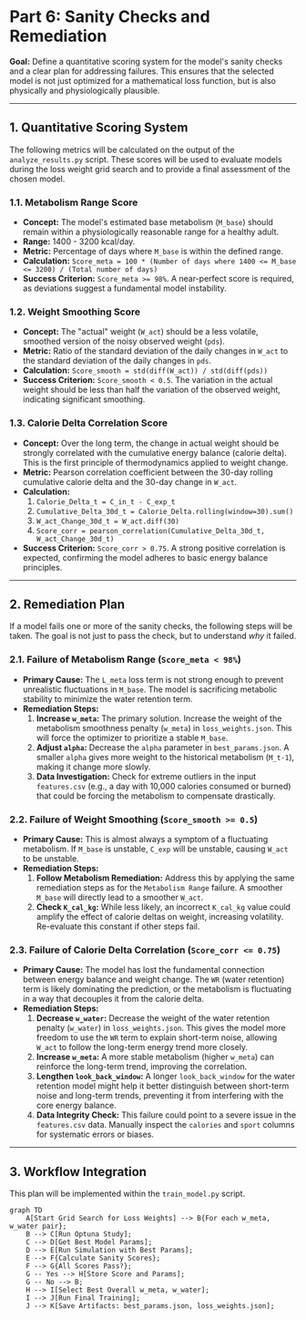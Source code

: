# Part 6: Sanity Checks and Remediation

**Goal:** Define a quantitative scoring system for the model's sanity checks and a clear plan for addressing failures. This ensures that the selected model is not just optimized for a mathematical loss function, but is also physically and physiologically plausible.

---

## 1. Quantitative Scoring System

The following metrics will be calculated on the output of the `analyze_results.py` script. These scores will be used to evaluate models during the loss weight grid search and to provide a final assessment of the chosen model.

### 1.1. Metabolism Range Score

*   **Concept:** The model's estimated base metabolism (`M_base`) should remain within a physiologically reasonable range for a healthy adult.
*   **Range:** 1400 - 3200 kcal/day.
*   **Metric:** Percentage of days where `M_base` is within the defined range.
*   **Calculation:** `Score_meta = 100 * (Number of days where 1400 <= M_base <= 3200) / (Total number of days)`
*   **Success Criterion:** `Score_meta >= 98%`. A near-perfect score is required, as deviations suggest a fundamental model instability.

### 1.2. Weight Smoothing Score

*   **Concept:** The "actual" weight (`W_act`) should be a less volatile, smoothed version of the noisy observed weight (`pds`).
*   **Metric:** Ratio of the standard deviation of the daily changes in `W_act` to the standard deviation of the daily changes in `pds`.
*   **Calculation:** `Score_smooth = std(diff(W_act)) / std(diff(pds))`
*   **Success Criterion:** `Score_smooth < 0.5`. The variation in the actual weight should be less than half the variation of the observed weight, indicating significant smoothing.

### 1.3. Calorie Delta Correlation Score

*   **Concept:** Over the long term, the change in actual weight should be strongly correlated with the cumulative energy balance (calorie delta). This is the first principle of thermodynamics applied to weight change.
*   **Metric:** Pearson correlation coefficient between the 30-day rolling cumulative calorie delta and the 30-day change in `W_act`.
*   **Calculation:**
    1.  `Calorie_Delta_t = C_in_t - C_exp_t`
    2.  `Cumulative_Delta_30d_t = Calorie_Delta.rolling(window=30).sum()`
    3.  `W_act_Change_30d_t = W_act.diff(30)`
    4.  `Score_corr = pearson_correlation(Cumulative_Delta_30d_t, W_act_Change_30d_t)`
*   **Success Criterion:** `Score_corr > 0.75`. A strong positive correlation is expected, confirming the model adheres to basic energy balance principles.

---

## 2. Remediation Plan

If a model fails one or more of the sanity checks, the following steps will be taken. The goal is not just to pass the check, but to understand *why* it failed.

### 2.1. Failure of Metabolism Range (`Score_meta < 98%`)

*   **Primary Cause:** The `L_meta` loss term is not strong enough to prevent unrealistic fluctuations in `M_base`. The model is sacrificing metabolic stability to minimize the water retention term.
*   **Remediation Steps:**
    1.  **Increase `w_meta`:** The primary solution. Increase the weight of the metabolism smoothness penalty (`w_meta`) in `loss_weights.json`. This will force the optimizer to prioritize a stable `M_base`.
    2.  **Adjust `alpha`:** Decrease the `alpha` parameter in `best_params.json`. A smaller `alpha` gives more weight to the historical metabolism (`M_t-1`), making it change more slowly.
    3.  **Data Investigation:** Check for extreme outliers in the input `features.csv` (e.g., a day with 10,000 calories consumed or burned) that could be forcing the metabolism to compensate drastically.

### 2.2. Failure of Weight Smoothing (`Score_smooth >= 0.5`)

*   **Primary Cause:** This is almost always a symptom of a fluctuating metabolism. If `M_base` is unstable, `C_exp` will be unstable, causing `W_act` to be unstable.
*   **Remediation Steps:**
    1.  **Follow Metabolism Remediation:** Address this by applying the same remediation steps as for the `Metabolism Range` failure. A smoother `M_base` will directly lead to a smoother `W_act`.
    2.  **Check `K_cal_kg`:** While less likely, an incorrect `K_cal_kg` value could amplify the effect of calorie deltas on weight, increasing volatility. Re-evaluate this constant if other steps fail.

### 2.3. Failure of Calorie Delta Correlation (`Score_corr <= 0.75`)

*   **Primary Cause:** The model has lost the fundamental connection between energy balance and weight change. The `WR` (water retention) term is likely dominating the prediction, or the metabolism is fluctuating in a way that decouples it from the calorie delta.
*   **Remediation Steps:**
    1.  **Decrease `w_water`:** Decrease the weight of the water retention penalty (`w_water`) in `loss_weights.json`. This gives the model more freedom to use the `WR` term to explain short-term noise, allowing `W_act` to follow the long-term energy trend more closely.
    2.  **Increase `w_meta`:** A more stable metabolism (higher `w_meta`) can reinforce the long-term trend, improving the correlation.
    3.  **Lengthen `look_back_window`:** A longer `look_back_window` for the water retention model might help it better distinguish between short-term noise and long-term trends, preventing it from interfering with the core energy balance.
    4.  **Data Integrity Check:** This failure could point to a severe issue in the `features.csv` data. Manually inspect the `calories` and `sport` columns for systematic errors or biases.

---

## 3. Workflow Integration

This plan will be implemented within the `train_model.py` script.

```mermaid
graph TD
    A[Start Grid Search for Loss Weights] --> B{For each w_meta, w_water pair};
    B --> C[Run Optuna Study];
    C --> D[Get Best Model Params];
    D --> E[Run Simulation with Best Params];
    E --> F{Calculate Sanity Scores};
    F --> G{All Scores Pass?};
    G -- Yes --> H[Store Score and Params];
    G -- No --> B;
    H --> I[Select Best Overall w_meta, w_water];
    I --> J[Run Final Training];
    J --> K[Save Artifacts: best_params.json, loss_weights.json];